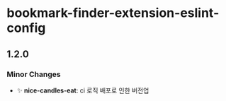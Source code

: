 # bookmark-finder-extension-eslint-config

## 1.2.0

### Minor Changes

- ✨ **nice-candles-eat**: ci 로직 배포로 인한 버전업
